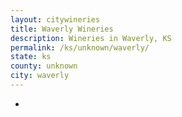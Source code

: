 ```yaml
---
layout: citywineries
title: Waverly Wineries
description: Wineries in Waverly, KS
permalink: /ks/unknown/waverly/
state: ks
county: unknown
city: waverly
---
```

-
